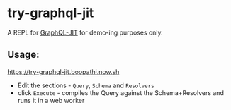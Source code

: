 # try-graphql-jit

A REPL for [GraphQL-JIT](https://github.com/ruiaraujo/graphql-jit) for demo-ing purposes only.

## Usage:

https://try-graphql-jit.boopathi.now.sh

- Edit the sections - `Query`, `Schema` and `Resolvers`
- click `Execute` - compiles the Query against the Schema+Resolvers and runs it in a web worker
